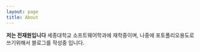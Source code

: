 ```yaml
---
layout: page
title: About
---
```


**저는 전재원입니다** 
세종대학교 소프트웨어학과에 재학중이며, 나중에 포토폴리오용도로 쓰기위해서 블로그를 작성중 입니다.
